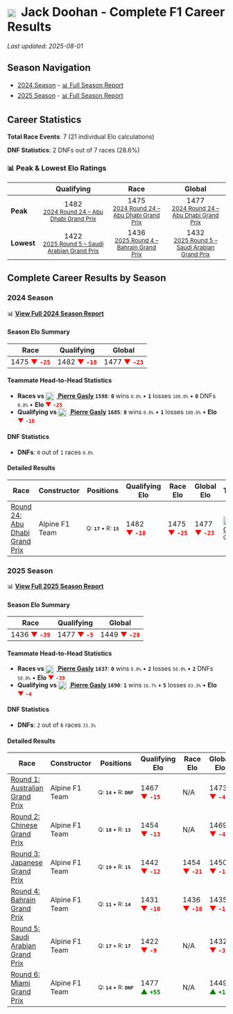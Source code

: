# <img src="https://upload.wikimedia.org/wikipedia/commons/8/88/Flag_of_Australia_%28converted%29.svg" alt="Australia" width="20" height="auto" style="vertical-align: middle; margin-right: 5px;" onerror="this.outerHTML='🇦🇺'; this.style.marginRight='5px';"/> Jack Doohan - Complete F1 Career Results

*Last updated: 2025-08-01*

## Season Navigation

- [2024 Season](#2024-season) - [📊 Full Season Report](../seasons/2024-season-report)
- [2025 Season](#2025-season) - [📊 Full Season Report](../seasons/2025-season-report)

## Career Statistics

**Total Race Events**: 7 (21 individual Elo calculations)

**DNF Statistics**: 2 DNFs out of 7 races (28.6%)

### 📊 Peak & Lowest Elo Ratings

| &nbsp; | Qualifying | Race | Global |
|-------|------------|------|--------|
| **Peak** | <center> 1482 <br/><small> [2024 Round 24 – Abu Dhabi Grand Prix](../seasons/2024-season-report#round-24-abu-dhabi-grand-prix) </small></center> | <center> 1475 <br/><small> [2024 Round 24 – Abu Dhabi Grand Prix](../seasons/2024-season-report#round-24-abu-dhabi-grand-prix) </small></center> | <center> 1477  <br/><small> [2024 Round 24 – Abu Dhabi Grand Prix](../seasons/2024-season-report#round-24-abu-dhabi-grand-prix) </small></center> |
| **Lowest** | <center> 1422 <br/><small> [2025 Round 5 – Saudi Arabian Grand Prix](../seasons/2025-season-report#round-5-saudi-arabian-grand-prix) </small></center> | <center> 1436 <br/><small> [2025 Round 4 – Bahrain Grand Prix](../seasons/2025-season-report#round-4-bahrain-grand-prix) </small></center> | <center> 1432 <br/><small> [2025 Round 5 – Saudi Arabian Grand Prix](../seasons/2025-season-report#round-5-saudi-arabian-grand-prix) </small></center> |


## Complete Career Results by Season

### 2024 Season

📊 **[View Full 2024 Season Report](../seasons/2024-season-report)**

#### Season Elo Summary

| Race | Qualifying | Global |
|------|------------|--------|
| 1475 **<span style="color: red;">▼&nbsp;`-25`</span>** | 1482 **<span style="color: red;">▼&nbsp;`-18`</span>** | 1477 **<span style="color: red;">▼&nbsp;`-23`</span>** |

#### Teammate Head-to-Head Statistics

- **Races vs [<img src="https://upload.wikimedia.org/wikipedia/commons/c/c3/Flag_of_France.svg" alt="France" width="20" height="auto" style="vertical-align: middle; margin-right: 5px;" onerror="this.outerHTML='🇫🇷'; this.style.marginRight='5px';"/> Pierre Gasly](pierre-gasly) `1598`**: **`0`** wins <small>`0.0%`</small> • **`1`** losses <small>`100.0%`</small> • **`0`** DNFs <small>`0.0%`</small> • **Elo <span style="color: red;">▼&nbsp;`-25`</span>**
- **Qualifying vs [<img src="https://upload.wikimedia.org/wikipedia/commons/c/c3/Flag_of_France.svg" alt="France" width="20" height="auto" style="vertical-align: middle; margin-right: 5px;" onerror="this.outerHTML='🇫🇷'; this.style.marginRight='5px';"/> Pierre Gasly](pierre-gasly) `1685`**: **`0`** wins <small>`0.0%`</small> • **`1`** losses <small>`100.0%`</small> • **Elo <span style="color: red;">▼&nbsp;`-18`</span>**

#### DNF Statistics

- **DNFs**: `0` out of `1` races <small>`0.0%`</small>

#### Detailed Results

| Race | Constructor | Positions | Qualifying Elo | Race Elo | Global Elo | Teammate |
|------|-------------|-----------|----------------|----------|------------|----------|
| [Round 24: Abu Dhabi Grand Prix](../seasons/2024-season-report#round-24-abu-dhabi-grand-prix) | Alpine F1 Team | <small>Q:&nbsp;**`17`**&nbsp;•&nbsp;R:&nbsp;**`15`**</small> | 1482 **<span style="color: red;">▼&nbsp;`-18`</span>** | 1475 **<span style="color: red;">▼&nbsp;`-25`</span>** | 1477 **<span style="color: red;">▼&nbsp;`-23`</span>** | [<img src="https://upload.wikimedia.org/wikipedia/commons/c/c3/Flag_of_France.svg" alt="France" width="20" height="auto" style="vertical-align: middle; margin-right: 5px;" onerror="this.outerHTML='🇫🇷'; this.style.marginRight='5px';"/> Pierre Gasly](pierre-gasly)<br/><small>Q:&nbsp;**`5`**&nbsp;•&nbsp;R:&nbsp;**`7`**</small> |

### 2025 Season

📊 **[View Full 2025 Season Report](../seasons/2025-season-report)**

#### Season Elo Summary

| Race | Qualifying | Global |
|------|------------|--------|
| 1436 **<span style="color: red;">▼&nbsp;`-39`</span>** | 1477 **<span style="color: red;">▼&nbsp;`-5`</span>** | 1449 **<span style="color: red;">▼&nbsp;`-28`</span>** |

#### Teammate Head-to-Head Statistics

- **Races vs [<img src="https://upload.wikimedia.org/wikipedia/commons/c/c3/Flag_of_France.svg" alt="France" width="20" height="auto" style="vertical-align: middle; margin-right: 5px;" onerror="this.outerHTML='🇫🇷'; this.style.marginRight='5px';"/> Pierre Gasly](pierre-gasly) `1637`**: **`0`** wins <small>`0.0%`</small> • **`2`** losses <small>`50.0%`</small> • **`2`** DNFs <small>`50.0%`</small> • **Elo <span style="color: red;">▼&nbsp;`-39`</span>**
- **Qualifying vs [<img src="https://upload.wikimedia.org/wikipedia/commons/c/c3/Flag_of_France.svg" alt="France" width="20" height="auto" style="vertical-align: middle; margin-right: 5px;" onerror="this.outerHTML='🇫🇷'; this.style.marginRight='5px';"/> Pierre Gasly](pierre-gasly) `1690`**: **`1`** wins <small>`16.7%`</small> • **`5`** losses <small>`83.3%`</small> • **Elo <span style="color: red;">▼&nbsp;`-4`</span>**

#### DNF Statistics

- **DNFs**: `2` out of `6` races <small>`33.3%`</small>

#### Detailed Results

| Race | Constructor | Positions | Qualifying Elo | Race Elo | Global Elo | Teammate |
|------|-------------|-----------|----------------|----------|------------|----------|
| [Round 1: Australian Grand Prix](../seasons/2025-season-report#round-1-australian-grand-prix) | Alpine F1 Team | <small>Q:&nbsp;**`14`**&nbsp;•&nbsp;R:&nbsp;**`DNF`**</small> | 1467 **<span style="color: red;">▼&nbsp;`-15`</span>** | N/A | 1473 **<span style="color: red;">▼&nbsp;`-4`</span>** | [<img src="https://upload.wikimedia.org/wikipedia/commons/c/c3/Flag_of_France.svg" alt="France" width="20" height="auto" style="vertical-align: middle; margin-right: 5px;" onerror="this.outerHTML='🇫🇷'; this.style.marginRight='5px';"/> Pierre Gasly](pierre-gasly)<br/><small>Q:&nbsp;**`9`**&nbsp;•&nbsp;R:&nbsp;**`11`**</small> |
| [Round 2: Chinese Grand Prix](../seasons/2025-season-report#round-2-chinese-grand-prix) | Alpine F1 Team | <small>Q:&nbsp;**`18`**&nbsp;•&nbsp;R:&nbsp;**`13`**</small> | 1454 **<span style="color: red;">▼&nbsp;`-13`</span>** | N/A | 1469 **<span style="color: red;">▼&nbsp;`-4`</span>** | [<img src="https://upload.wikimedia.org/wikipedia/commons/c/c3/Flag_of_France.svg" alt="France" width="20" height="auto" style="vertical-align: middle; margin-right: 5px;" onerror="this.outerHTML='🇫🇷'; this.style.marginRight='5px';"/> Pierre Gasly](pierre-gasly)<br/><small>Q:&nbsp;**`16`**&nbsp;•&nbsp;R:&nbsp;**`DNF`**</small> |
| [Round 3: Japanese Grand Prix](../seasons/2025-season-report#round-3-japanese-grand-prix) | Alpine F1 Team | <small>Q:&nbsp;**`19`**&nbsp;•&nbsp;R:&nbsp;**`15`**</small> | 1442 **<span style="color: red;">▼&nbsp;`-12`</span>** | 1454 **<span style="color: red;">▼&nbsp;`-21`</span>** | 1450 **<span style="color: red;">▼&nbsp;`-18`</span>** | [<img src="https://upload.wikimedia.org/wikipedia/commons/c/c3/Flag_of_France.svg" alt="France" width="20" height="auto" style="vertical-align: middle; margin-right: 5px;" onerror="this.outerHTML='🇫🇷'; this.style.marginRight='5px';"/> Pierre Gasly](pierre-gasly)<br/><small>Q:&nbsp;**`11`**&nbsp;•&nbsp;R:&nbsp;**`13`**</small> |
| [Round 4: Bahrain Grand Prix](../seasons/2025-season-report#round-4-bahrain-grand-prix) | Alpine F1 Team | <small>Q:&nbsp;**`11`**&nbsp;•&nbsp;R:&nbsp;**`14`**</small> | 1431 **<span style="color: red;">▼&nbsp;`-10`</span>** | 1436 **<span style="color: red;">▼&nbsp;`-18`</span>** | 1435 **<span style="color: red;">▼&nbsp;`-16`</span>** | [<img src="https://upload.wikimedia.org/wikipedia/commons/c/c3/Flag_of_France.svg" alt="France" width="20" height="auto" style="vertical-align: middle; margin-right: 5px;" onerror="this.outerHTML='🇫🇷'; this.style.marginRight='5px';"/> Pierre Gasly](pierre-gasly)<br/><small>Q:&nbsp;**`4`**&nbsp;•&nbsp;R:&nbsp;**`7`**</small> |
| [Round 5: Saudi Arabian Grand Prix](../seasons/2025-season-report#round-5-saudi-arabian-grand-prix) | Alpine F1 Team | <small>Q:&nbsp;**`17`**&nbsp;•&nbsp;R:&nbsp;**`17`**</small> | 1422 **<span style="color: red;">▼&nbsp;`-9`</span>** | N/A | 1432 **<span style="color: red;">▼&nbsp;`-3`</span>** | [<img src="https://upload.wikimedia.org/wikipedia/commons/c/c3/Flag_of_France.svg" alt="France" width="20" height="auto" style="vertical-align: middle; margin-right: 5px;" onerror="this.outerHTML='🇫🇷'; this.style.marginRight='5px';"/> Pierre Gasly](pierre-gasly)<br/><small>Q:&nbsp;**`9`**&nbsp;•&nbsp;R:&nbsp;**`DNF`**</small> |
| [Round 6: Miami Grand Prix](../seasons/2025-season-report#round-6-miami-grand-prix) | Alpine F1 Team | <small>Q:&nbsp;**`14`**&nbsp;•&nbsp;R:&nbsp;**`DNF`**</small> | 1477 **<span style="color: green;">▲&nbsp;`+55`</span>** | N/A | 1449 **<span style="color: green;">▲&nbsp;`+17`</span>** | [<img src="https://upload.wikimedia.org/wikipedia/commons/c/c3/Flag_of_France.svg" alt="France" width="20" height="auto" style="vertical-align: middle; margin-right: 5px;" onerror="this.outerHTML='🇫🇷'; this.style.marginRight='5px';"/> Pierre Gasly](pierre-gasly)<br/><small>Q:&nbsp;**`20`**&nbsp;•&nbsp;R:&nbsp;**`13`**</small> |

